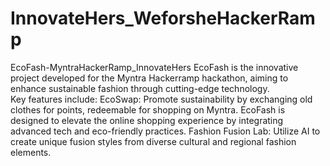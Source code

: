 # InnovateHers_WeforsheHackerRamp
EcoFash-MyntraHackerRamp_InnovateHers
EcoFash is the innovative project developed for the Myntra Hackerramp hackathon, aiming to enhance sustainable fashion through cutting-edge technology.
<br>
Key features include:
EcoSwap: Promote sustainability by exchanging old clothes for points, redeemable for shopping on Myntra.
EcoFash is designed to elevate the online shopping experience by integrating advanced tech and eco-friendly practices.
Fashion Fusion Lab: Utilize AI to create unique fusion styles from diverse cultural and regional fashion elements.
